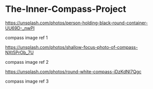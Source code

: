 ﻿# The-Inner-Compass-Project


https://unsplash.com/photos/person-holding-black-round-container-UU69D-_nwPI

compass image ref 1

https://unsplash.com/photos/shallow-focus-photo-of-compass-NXt5PrOb_7U

compass image ref 2

https://unsplash.com/photos/round-white-compass-iDzKdNI7Qgc

compass image ref 3
